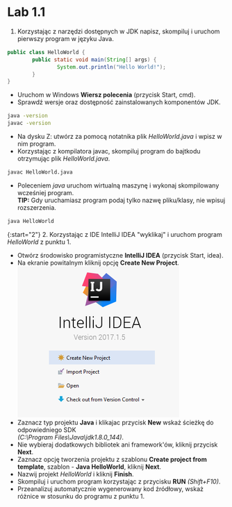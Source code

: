 # Lab 1.1

1. Korzystając z narzędzi dostępnych w JDK napisz, skompiluj i uruchom pierwszy program w języku Java.

```java
public class HelloWorld {
        public static void main(String[] args) {
                System.out.println("Hello World!");
        }
}
``` 
* Uruchom w Windows **Wiersz polecenia** (przycisk Start, cmd).
* Sprawdź wersje oraz dostępność zainstalowanych komponentów JDK.

```bash
java -version
javac -version
```

* Na dysku Z: utwórz za pomocą notatnika plik _HelloWorld.java_ i wpisz w nim program.
* Korzystając z kompilatora javac, skompiluj program do bajtkodu otrzymując plik _HelloWorld.java_.

```bash
javac HelloWorld.java
```

* Poleceniem _java_ uruchom wirtualną maszynę i wykonaj skompilowany wcześniej program.  
**TIP:** Gdy uruchamiasz program podaj tylko nazwę pliku/klasy, nie wpisuj rozszerzenia.

```bash
java HelloWorld
```


{:start="2"}
2. Korzystając z IDE IntelliJ IDEA "wyklikaj" i uruchom program _HelloWorld_ z punktu 1.
* Otwórz środowisko programistyczne **IntelliJ IDEA** (przycisk Start, idea).
* Na ekranie powitalnym kliknij opcję **Create New Project**.  
![Create New Project](./ij_create_new_project.png "Create New Project")
* Zaznacz typ projektu **Java** i klikajac przycisk **New** wskaż ścieżkę do odpowiedniego SDK  
*(C:\Program Files\Java\jdk1.8.0_144)*.
* Nie wybieraj dodatkowych bibliotek ani framework'ów, kliknij przycisk **Next**.
* Zaznacz opcję tworzenia projektu z szablonu **Create project from template**, szablon - **Java HelloWorld**, kliknij **Next**.
* Nazwij projekt *HelloWorld* i kliknij **Finish**.
* Skompiluj i uruchom program korzystając z przycisku **RUN** *(Shift+F10)*.
* Przeanalizuj automatycznie wygenerowany kod źródłowy, wskaż różnice w stosunku do programu z punktu 1.
